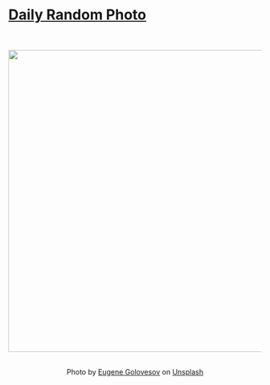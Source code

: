 # [Daily Random Photo](https://www.dailyrandomphoto.com/)

<div align="center">
  <br>
  <br>
  <a href="https://www.dailyrandomphoto.com/p/2024/2024-09-02/"><img src="https://images.unsplash.com/photo-1724152312974-d4d48b8b36fd?crop=entropy&cs=tinysrgb&fit=max&fm=jpg&ixid=M3w3NzUwOHwwfDF8cmFuZG9tfHx8fHx8fHx8MTcyNTIzNzQ5MHw&ixlib=rb-4.0.3&q=80&w=1080" width="600px"></a>
  <br>
  <br>
  <p class="has-text-grey">Photo by <a href="https://unsplash.com/@eugene_golovesov?utm_source=Daily%20Random%20Photo&amp;utm_medium=referral" target="_blank" rel="noopener noreferrer">Eugene Golovesov</a> on <a href="https://unsplash.com/photos/a-bunch-of-white-flowers-with-red-stamens-OP4itQPuMVo?utm_source=Daily%20Random%20Photo&amp;utm_medium=referral" target="_blank" rel="noopener noreferrer">Unsplash</a></p>
</div>
